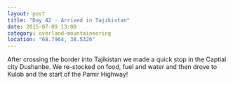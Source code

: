 ```yaml
---
layout: post
title: "Day 42 - Arrived in Tajikistan"
date: 2015-07-09 13:00
category: overland-mountaineering
location: "68.7964, 38.5326"
---
```


After crossing the border into Tajikistan we made a quick stop in the Captial city Dushanbe.  We re-stocked on food, fuel and water and then drove to Kulob and the start of the Pamir Highway!
